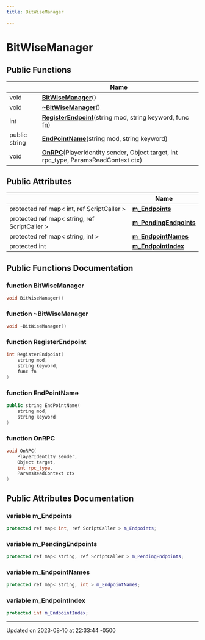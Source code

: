 ```yaml
---
title: BitWiseManager

---
```


# BitWiseManager





## Public Functions

|                | Name           |
| -------------- | -------------- |
| void | **[BitWiseManager](Classes/class_bit_wise_manager.md#function-bitwisemanager)**() |
| void | **[~BitWiseManager](Classes/class_bit_wise_manager.md#function-~bitwisemanager)**() |
| int | **[RegisterEndpoint](Classes/class_bit_wise_manager.md#function-registerendpoint)**(string mod, string keyword, func fn) |
| public string | **[EndPointName](Classes/class_bit_wise_manager.md#function-endpointname)**(string mod, string keyword) |
| void | **[OnRPC](Classes/class_bit_wise_manager.md#function-onrpc)**(PlayerIdentity sender, Object target, int rpc_type, ParamsReadContext ctx) |

## Public Attributes

|                | Name           |
| -------------- | -------------- |
| protected ref map< int, ref ScriptCaller > | **[m_Endpoints](Classes/class_bit_wise_manager.md#variable-m-endpoints)**  |
| protected ref map< string, ref ScriptCaller > | **[m_PendingEndpoints](Classes/class_bit_wise_manager.md#variable-m-pendingendpoints)**  |
| protected ref map< string, int > | **[m_EndpointNames](Classes/class_bit_wise_manager.md#variable-m-endpointnames)**  |
| protected int | **[m_EndpointIndex](Classes/class_bit_wise_manager.md#variable-m-endpointindex)**  |

## Public Functions Documentation

### function BitWiseManager

```cpp
void BitWiseManager()
```


### function ~BitWiseManager

```cpp
void ~BitWiseManager()
```


### function RegisterEndpoint

```cpp
int RegisterEndpoint(
    string mod,
    string keyword,
    func fn
)
```


### function EndPointName

```cpp
public string EndPointName(
    string mod,
    string keyword
)
```


### function OnRPC

```cpp
void OnRPC(
    PlayerIdentity sender,
    Object target,
    int rpc_type,
    ParamsReadContext ctx
)
```


## Public Attributes Documentation

### variable m_Endpoints

```cpp
protected ref map< int, ref ScriptCaller > m_Endpoints;
```


### variable m_PendingEndpoints

```cpp
protected ref map< string, ref ScriptCaller > m_PendingEndpoints;
```


### variable m_EndpointNames

```cpp
protected ref map< string, int > m_EndpointNames;
```


### variable m_EndpointIndex

```cpp
protected int m_EndpointIndex;
```


-------------------------------

Updated on 2023-08-10 at 22:33:44 -0500